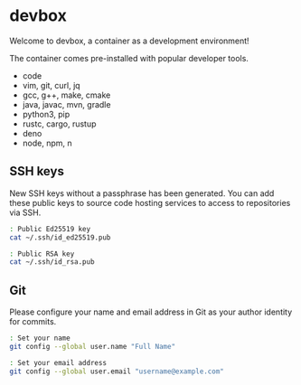# devbox

Welcome to devbox, a container as a development environment!

The container comes pre-installed with popular developer tools.

- code
- vim, git, curl, jq
- gcc, g++, make, cmake
- java, javac, mvn, gradle
- python3, pip
- rustc, cargo, rustup
- deno
- node, npm, n

## SSH keys

New SSH keys without a passphrase has been generated.
You can add these public keys to source code hosting services to access to repositories via SSH.

```sh
: Public Ed25519 key
cat ~/.ssh/id_ed25519.pub

: Public RSA key
cat ~/.ssh/id_rsa.pub
```

## Git

Please configure your name and email address in Git as your author identity for commits.

```sh
: Set your name
git config --global user.name "Full Name"

: Set your email address
git config --global user.email "username@example.com"
```
